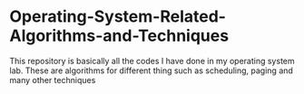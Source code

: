 # Operating-System-Related-Algorithms-and-Techniques
This repository is basically all the codes I have done in my operating system lab. These are algorithms for different thing such as scheduling, paging and many other techniques
